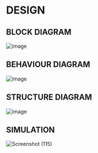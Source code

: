 # DESIGN
## BLOCK DIAGRAM
![image](https://user-images.githubusercontent.com/94180547/144369221-1c873244-7597-43ac-9130-efb9e92bed0e.png)

## BEHAVIOUR DIAGRAM
![image](https://user-images.githubusercontent.com/94180547/144368514-5e8e87e1-e036-4ced-845b-21e99ac74d11.png)

## STRUCTURE DIAGRAM
![image](https://user-images.githubusercontent.com/94180547/144373467-2c080b93-7b34-4711-9831-f8af5f7d8be8.png)

## SIMULATION
![Screenshot (115)](https://user-images.githubusercontent.com/94180547/144373741-52e00c9e-33d4-4bf9-a547-c56397f252dd.png)



